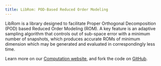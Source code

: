 ```yaml
---
title: LibRom: POD-Based Reduced Order Modeling
---
```


LibRom is a library designed to facilitate Proper Orthogonal Decomposition (POD) based Reduced Order Modeling (ROM). A key feature is an adaptive sampling algorithm that controls out of sub-space error with a minimum number of snapshots, which produces accurate ROMs of minimum dimension which may be generated and evaluated in correspondingly less time.

Learn more on our [Computation website](https://computation.llnl.gov/projects/librom-pod-based-reduced-order-modeling), and fork the code on [GitHub](https://github.com/llnl/libROM).
